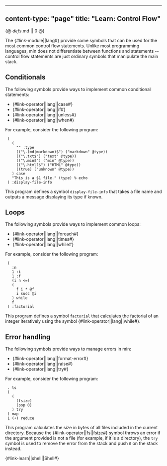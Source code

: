 -----
content-type: "page"
title: "Learn: Control Flow"
-----
{@ _defs_.md || 0 @}


The {#link-module||lang#} provide some symbols that can be used for the most common control flow statements. Unlike most programming languages, min does not differentiate between functions and statements -- control flow statements are just ordinary symbols that manipulate the main stack.


## Conditionals

The following symbols provide ways to implement common conditional statements:

* {#link-operator||lang||case#}
* {#link-operator||lang||if#}
* {#link-operator||lang||unless#}
* {#link-operator||lang||when#}

For example, consider the following program:

     (
       (  
         "" :type
         (("\.(md|markdown)$") ("markdown" @type))
         (("\.txt$") ("text" @type))
         (("\.min$") ("min" @type))
         (("\.html?$") ("HTML" @type))
         ((true) ("unknown" @type))
       ) case 
       "This is a $1 file." (type) % echo
     ) :display-file-info

This program defines a symbol `display-file-info` that takes a file name and outputs a message displaying its type if known.


## Loops

The following symbols provide ways to implement common loops:

* {#link-operator||lang||foreach#}
* {#link-operator||lang||times#}
* {#link-operator||lang||while#}


For example, consider the following program:

     (
       :n
       1 :i
       1 :f
       (i n <=)
       (
         f i * @f 
         i succ @i
       ) while
       f
     ) :factorial

This program defines a symbol `factorial` that calculates the factorial of an integer iteratively using the symbol {#link-operator||lang||while#}.

## Error handling

The following symbols provide ways to manage errors in min:

* {#link-operator||lang||format-error#}
* {#link-operator||lang||raise#}
* {#link-operator||lang||try#}

For example, consider the following program:

     . ls 
     (
       (
         (fsize) 
         (pop 0)
       ) try
     ) map 
     1 (+) reduce

This program calculates the size in bytes of all files included in the current directory. Because the {#link-operator||fs||fsize#} symbol throws an error if the argument provided is not a file (for example, if it is a directory), the `try` symbol is used to remove the error from the stack and push `0` on the stack instead.

{#link-learn||shell||Shell#}
